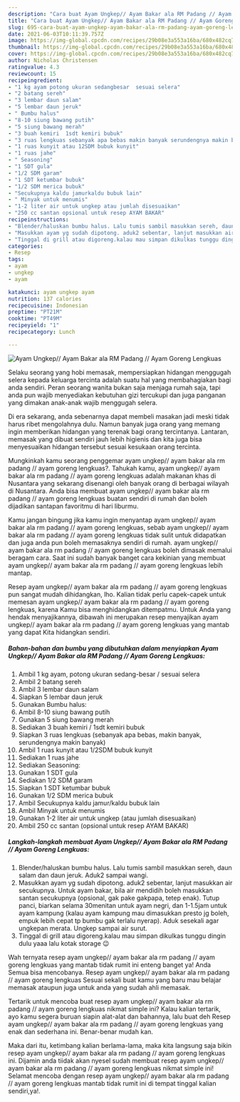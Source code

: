 ```yaml
---
description: "Cara buat Ayam Ungkep// Ayam Bakar ala RM Padang // Ayam Goreng Lengkuas yang lezat dan Mudah Dibuat"
title: "Cara buat Ayam Ungkep// Ayam Bakar ala RM Padang // Ayam Goreng Lengkuas yang lezat dan Mudah Dibuat"
slug: 695-cara-buat-ayam-ungkep-ayam-bakar-ala-rm-padang-ayam-goreng-lengkuas-yang-lezat-dan-mudah-dibuat
date: 2021-06-03T10:11:39.757Z
image: https://img-global.cpcdn.com/recipes/29b08e3a553a16ba/680x482cq70/ayam-ungkep-ayam-bakar-ala-rm-padang-ayam-goreng-lengkuas-foto-resep-utama.jpg
thumbnail: https://img-global.cpcdn.com/recipes/29b08e3a553a16ba/680x482cq70/ayam-ungkep-ayam-bakar-ala-rm-padang-ayam-goreng-lengkuas-foto-resep-utama.jpg
cover: https://img-global.cpcdn.com/recipes/29b08e3a553a16ba/680x482cq70/ayam-ungkep-ayam-bakar-ala-rm-padang-ayam-goreng-lengkuas-foto-resep-utama.jpg
author: Nicholas Christensen
ratingvalue: 4.3
reviewcount: 15
recipeingredient:
- "1 kg ayam potong ukuran sedangbesar  sesuai selera"
- "2 batang sereh"
- "3 lembar daun salam"
- "5 lembar daun jeruk"
- " Bumbu halus"
- "8-10 siung bawang putih"
- "5 siung bawang merah"
- "3 buah kemiri  1sdt kemiri bubuk"
- "3 ruas lengkuas sebanyak apa bebas makin banyak serundengnya makin banyak"
- "1 ruas kunyit atau 12SDM bubuk kunyit"
- "1 ruas jahe"
- " Seasoning"
- "1 SDT gula"
- "1/2 SDM garam"
- "1 SDT ketumbar bubuk"
- "1/2 SDM merica bubuk"
- "Secukupnya kaldu jamurkaldu bubuk lain"
- " Minyak untuk menumis"
- "1-2 liter air untuk ungkep atau jumlah disesuaikan"
- "250 cc santan opsional untuk resep AYAM BAKAR"
recipeinstructions:
- "Blender/haluskan bumbu halus. Lalu tumis sambil masukkan sereh, daun salam dan daun jeruk. Aduk2 sampai wangi."
- "Masukkan ayam yg sudah dipotong. aduk2 sebentar, lanjut masukkan air secukupnya. Untuk ayam bakar, bila air mendidih boleh masukkan santan secukupnya (opsional, gak pake gakpapa, tetep enak). Tutup panci, biarkan selama 30menitan untuk ayam negri, dan 1-1.5jam untuk ayam kampung (kalau ayam kampung mau dimasukkan presto jg boleh, empuk lebih cepat tp bumbu gak terlalu nyerap). Aduk sesekali agar ungkepan merata. Ungkep sampai air surut."
- "Tinggal di grill atau digoreng.kalau mau simpan dikulkas tunggu dingin dulu yaaa lalu kotak storage 😉"
categories:
- Resep
tags:
- ayam
- ungkep
- ayam

katakunci: ayam ungkep ayam 
nutrition: 137 calories
recipecuisine: Indonesian
preptime: "PT21M"
cooktime: "PT49M"
recipeyield: "1"
recipecategory: Lunch

---
```



![Ayam Ungkep// Ayam Bakar ala RM Padang // Ayam Goreng Lengkuas](https://img-global.cpcdn.com/recipes/29b08e3a553a16ba/680x482cq70/ayam-ungkep-ayam-bakar-ala-rm-padang-ayam-goreng-lengkuas-foto-resep-utama.jpg)

Selaku seorang yang hobi memasak, mempersiapkan hidangan menggugah selera kepada keluarga tercinta adalah suatu hal yang membahagiakan bagi anda sendiri. Peran seorang  wanita bukan saja menjaga rumah saja, tapi anda pun wajib menyediakan kebutuhan gizi tercukupi dan juga panganan yang dimakan anak-anak wajib menggugah selera.

Di era  sekarang, anda sebenarnya dapat membeli masakan jadi meski tidak harus ribet mengolahnya dulu. Namun banyak juga orang yang memang ingin memberikan hidangan yang terenak bagi orang tercintanya. Lantaran, memasak yang dibuat sendiri jauh lebih higienis dan kita juga bisa menyesuaikan hidangan tersebut sesuai kesukaan orang tercinta. 



Mungkinkah kamu seorang penggemar ayam ungkep// ayam bakar ala rm padang // ayam goreng lengkuas?. Tahukah kamu, ayam ungkep// ayam bakar ala rm padang // ayam goreng lengkuas adalah makanan khas di Nusantara yang sekarang disenangi oleh banyak orang di berbagai wilayah di Nusantara. Anda bisa membuat ayam ungkep// ayam bakar ala rm padang // ayam goreng lengkuas buatan sendiri di rumah dan boleh dijadikan santapan favoritmu di hari liburmu.

Kamu jangan bingung jika kamu ingin menyantap ayam ungkep// ayam bakar ala rm padang // ayam goreng lengkuas, sebab ayam ungkep// ayam bakar ala rm padang // ayam goreng lengkuas tidak sulit untuk didapatkan dan juga anda pun boleh memasaknya sendiri di rumah. ayam ungkep// ayam bakar ala rm padang // ayam goreng lengkuas boleh dimasak memalui beragam cara. Saat ini sudah banyak banget cara kekinian yang membuat ayam ungkep// ayam bakar ala rm padang // ayam goreng lengkuas lebih mantap.

Resep ayam ungkep// ayam bakar ala rm padang // ayam goreng lengkuas pun sangat mudah dihidangkan, lho. Kalian tidak perlu capek-capek untuk memesan ayam ungkep// ayam bakar ala rm padang // ayam goreng lengkuas, karena Kamu bisa menghidangkan ditempatmu. Untuk Anda yang hendak menyajikannya, dibawah ini merupakan resep menyajikan ayam ungkep// ayam bakar ala rm padang // ayam goreng lengkuas yang mantab yang dapat Kita hidangkan sendiri.

<!--inarticleads1-->

##### Bahan-bahan dan bumbu yang dibutuhkan dalam menyiapkan Ayam Ungkep// Ayam Bakar ala RM Padang // Ayam Goreng Lengkuas:

1. Ambil 1 kg ayam, potong ukuran sedang-besar / sesuai selera
1. Ambil 2 batang sereh
1. Ambil 3 lembar daun salam
1. Siapkan 5 lembar daun jeruk
1. Gunakan  Bumbu halus:
1. Ambil 8-10 siung bawang putih
1. Gunakan 5 siung bawang merah
1. Sediakan 3 buah kemiri / 1sdt kemiri bubuk
1. Siapkan 3 ruas lengkuas (sebanyak apa bebas, makin banyak, serundengnya makin banyak)
1. Ambil 1 ruas kunyit atau 1/2SDM bubuk kunyit
1. Sediakan 1 ruas jahe
1. Sediakan  Seasoning:
1. Gunakan 1 SDT gula
1. Sediakan 1/2 SDM garam
1. Siapkan 1 SDT ketumbar bubuk
1. Gunakan 1/2 SDM merica bubuk
1. Ambil Secukupnya kaldu jamur/kaldu bubuk lain
1. Ambil  Minyak untuk menumis
1. Gunakan 1-2 liter air untuk ungkep (atau jumlah disesuaikan)
1. Ambil 250 cc santan (opsional untuk resep AYAM BAKAR)




<!--inarticleads2-->

##### Langkah-langkah membuat Ayam Ungkep// Ayam Bakar ala RM Padang // Ayam Goreng Lengkuas:

1. Blender/haluskan bumbu halus. Lalu tumis sambil masukkan sereh, daun salam dan daun jeruk. Aduk2 sampai wangi.
1. Masukkan ayam yg sudah dipotong. aduk2 sebentar, lanjut masukkan air secukupnya. Untuk ayam bakar, bila air mendidih boleh masukkan santan secukupnya (opsional, gak pake gakpapa, tetep enak). Tutup panci, biarkan selama 30menitan untuk ayam negri, dan 1-1.5jam untuk ayam kampung (kalau ayam kampung mau dimasukkan presto jg boleh, empuk lebih cepat tp bumbu gak terlalu nyerap). Aduk sesekali agar ungkepan merata. Ungkep sampai air surut.
1. Tinggal di grill atau digoreng.kalau mau simpan dikulkas tunggu dingin dulu yaaa lalu kotak storage 😉




Wah ternyata resep ayam ungkep// ayam bakar ala rm padang // ayam goreng lengkuas yang mantab tidak rumit ini enteng banget ya! Anda Semua bisa mencobanya. Resep ayam ungkep// ayam bakar ala rm padang // ayam goreng lengkuas Sesuai sekali buat kamu yang baru mau belajar memasak ataupun juga untuk anda yang sudah ahli memasak.

Tertarik untuk mencoba buat resep ayam ungkep// ayam bakar ala rm padang // ayam goreng lengkuas nikmat simple ini? Kalau kalian tertarik, ayo kamu segera buruan siapin alat-alat dan bahannya, lalu buat deh Resep ayam ungkep// ayam bakar ala rm padang // ayam goreng lengkuas yang enak dan sederhana ini. Benar-benar mudah kan. 

Maka dari itu, ketimbang kalian berlama-lama, maka kita langsung saja bikin resep ayam ungkep// ayam bakar ala rm padang // ayam goreng lengkuas ini. Dijamin anda tiidak akan nyesel sudah membuat resep ayam ungkep// ayam bakar ala rm padang // ayam goreng lengkuas nikmat simple ini! Selamat mencoba dengan resep ayam ungkep// ayam bakar ala rm padang // ayam goreng lengkuas mantab tidak rumit ini di tempat tinggal kalian sendiri,ya!.

